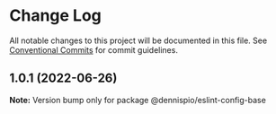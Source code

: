# Change Log

All notable changes to this project will be documented in this file.
See [Conventional Commits](https://conventionalcommits.org) for commit guidelines.

## 1.0.1 (2022-06-26)

**Note:** Version bump only for package @dennispio/eslint-config-base

